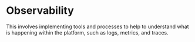 # Observability

This involves implementing tools and processes to help to understand what is happening within the platform, such as logs, metrics, and traces.
